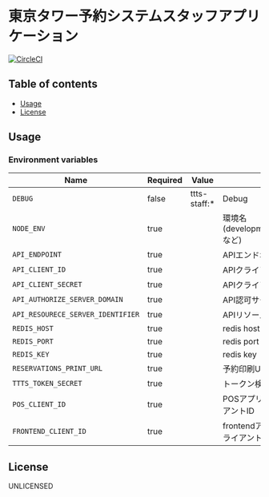 # 東京タワー予約システムスタッフアプリケーション

[![CircleCI](https://circleci.com/gh/motionpicture/ttts-staff.svg?style=svg&circle-token=8f31624e75361d1fdf42392282297e393bc6c74d)](https://circleci.com/gh/motionpicture/ttts-staff)


## Table of contents

* [Usage](#usage)
* [License](#license)

## Usage

### Environment variables

| Name                              | Required | Value        | Purpose                                 |
| --------------------------------- | -------- | ------------ | --------------------------------------- |
| `DEBUG`                           | false    | ttts-staff:* | Debug                                   |
| `NODE_ENV`                        | true     |              | 環境名(development,test,productionなど) |
| `API_ENDPOINT`                    | true     |              | APIエンドポイント                       |
| `API_CLIENT_ID`                   | true     |              | APIクライアントID                       |
| `API_CLIENT_SECRET`               | true     |              | APIクライアントシークレット             |
| `API_AUTHORIZE_SERVER_DOMAIN`     | true     |              | API認可サーバードメイン                 |
| `API_RESOURECE_SERVER_IDENTIFIER` | true     |              | APIリソースサーバー識別子               |
| `REDIS_HOST`                      | true     |              | redis host                              |
| `REDIS_PORT`                      | true     |              | redis port                              |
| `REDIS_KEY`                       | true     |              | redis key                               |
| `RESERVATIONS_PRINT_URL`          | true     |              | 予約印刷URL                             |
| `TTTS_TOKEN_SECRET`               | true     |              | トークン検証シークレット                |
| `POS_CLIENT_ID`                   | true     |              | POSアプリケーションクライアントID       |
| `FRONTEND_CLIENT_ID`              | true     |              | frontendアプリケーションクライアントID  |

## License

UNLICENSED
